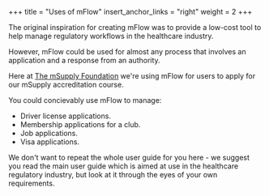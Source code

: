 +++
title = "Uses of mFlow"
insert_anchor_links = "right"
weight = 2
+++

The original inspiration for creating mFlow was to provide a low-cost tool to help manage regulatory workflows in the healthcare industry.

However, mFlow could be used for almost any process that involves an application and a response from an authority.

Here at [The mSupply Foundation](https://msupply.foundation/about) we're using mFlow for users to apply for our mSupply accreditation course. 

You could concievably use mFlow to manage:
* Driver license applications.
* Membership applications for a club.
* Job applications.
* Visa applications.

We don't want to repeat the whole user guide for you here - we suggest you read the main user guide which is aimed at use in the healthcare regulatory industry, but look at it through the eyes of your own requirements.

